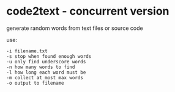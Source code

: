 
# code2text - concurrent  version
 generate random words from text files or source code

use:

    -i filename.txt
    -s stop when found enough words
    -u only find underscore words
    -n how many words to find
    -l how long each word must be
    -m collect at most max words
    -o output to filename
